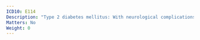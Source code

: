 ```yaml
---
ICD10: E114
Description: "Type 2 diabetes mellitus: With neurological complications"
Matters: No
Weight: 0
---
```

